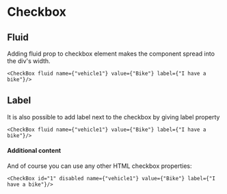 # Checkbox

## Fluid
Adding fluid prop to checkbox element makes the component spread into the div's width.

```
<CheckBox fluid name={"vehicle1"} value={"Bike"} label={"I have a bike"}/>
```

## Label
It is also possible to add label next to the checkbox by giving label property

```
<CheckBox fluid name={"vehicle1"} value={"Bike"} label={"I have a bike"}/>
```

#### Additional content
And of course you can use any other HTML checkbox properties:
```
<CheckBox id="1" disabled name={"vehicle1"} value={"Bike"} label={"I have a bike"}/>
```
